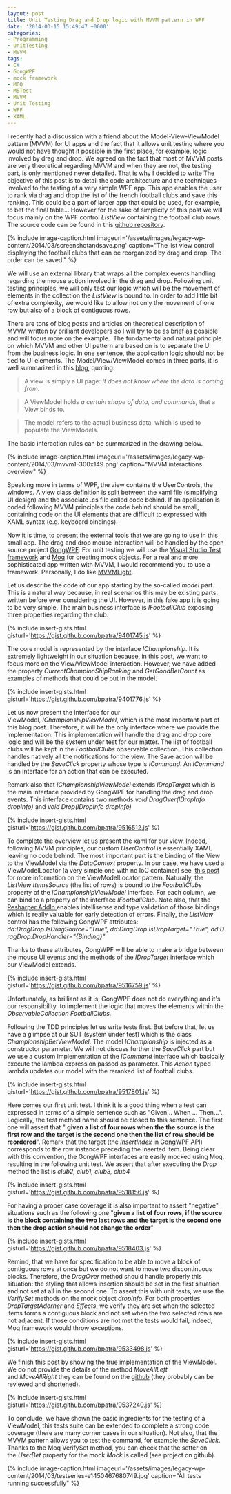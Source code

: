 ```yaml
---
layout: post
title: Unit Testing Drag and Drop logic with MVVM pattern in WPF
date: '2014-03-15 15:49:47 +0000'
categories:
- Programming
- UnitTesting
- MVVM
tags:
- C#
- GongWPF
- mock framework
- MOQ
- MSTest
- MVVM
- Unit Testing
- WPF
- XAML
---
```

I recently had a discussion with a friend about the Model-View-ViewModel pattern (MVVM) for UI apps and the fact that it allows unit testing where you would not have thought it possible in the first place, for example, logic involved by drag and drop. We agreed on the fact that most of MVVM posts are very theoretical regarding MVVM and when they are not, the testing part, is only mentioned never detailed. That is why I decided to write 
The objective of this post is to detail the code architecture and the techniques involved to the testing of a very simple WPF app. This app enables the user to rank via drag and drop the list of the french football clubs and save this ranking. This could be a part of larger app that could be used, for example, to bet the final table... However for the sake of simplicity of this post we will focus mainly on the WPF control <em>ListView</em> containing the football club rows. The source code can be found in this <a href="https://github.com/bpatra/MvvMSample">github repository</a>.


{% include image-caption.html imageurl='/assets/images/legacy-wp-content/2014/03/screenshotandsave.png' caption="The list view control displaying the football clubs that can be reorganized by drag and drop. The order can be saved." %}

We will use an external library that wraps all the complex events handling regarding the mouse action involved in the drag and drop. Following unit testing principles, we will only test our logic which will be the movement of elements in the collection the&nbsp;<em>ListView</em> is bound to. In order to add little bit of extra complexity, we would like to allow not only the movement of one row but also of a block of contiguous rows.

There are tons of blog posts and articles on theoretical description of MVVM written by brilliant developers so I will try to be as brief as possible and will focus more on the example. &nbsp;The fundamental and natural principle on which MVVM and other UI pattern are based on is to separate the UI from the business logic. In one sentence, the application logic should not be tied to UI elements.&nbsp;The Model/View/ViewModel comes in three parts, it is well summarized in this <a href="//blog.hitechmagic.com/?page_id=513">blog</a>, quoting:

>A view is simply a UI page: _It does not know where the data is coming from._

>A ViewModel holds _a certain shape of data, and commands,_ that a View binds to.

>The model refers to the actual business data, which is used to populate the ViewModels.

The basic interaction rules can be summarized in the drawing below.

{% include image-caption.html imageurl='/assets/images/legacy-wp-content/2014/03/mvvm1-300x149.png' caption="MVVM interactions overview" %}

Speaking more in terms of WPF, the view contains the UserControls, the windows. A view class definition is split between the xaml file (simplifying UI design) and the associate .cs file called code behind. If an application is coded following MVVM principles the code behind should be small, containing code on the UI elements that are difficult to expressed with XAML syntax (e.g. keyboard bindings).

Now it is time, to present the external tools that we are going to use in this small app. The drag and drop mouse interaction will be handled by the open source project <a title="GongWPF" href="https://github.com/punker76/gong-wpf-dragdrop">GongWPF</a>. For unit testing we will use the <a title="Visual Studio Test framework" href="http://en.wikipedia.org/wiki/Visual_Studio_Unit_Testing_Framework">Visual Studio Test framework</a> and <a title="Moq" href="https://github.com/Moq/moq4">Moq</a> for creating mock objects. For a real and more sophisticated app written with MVVM, I would recommend you to use a framework. Personally, I do like <a title="mvvmlight" href="https://mvvmlight.codeplex.com/">MVVMLight</a>.

Let us describe the code of our app starting by the so-called <em>model</em> part. This is a natural way because, in real scenarios this may be existing parts, written before ever considering the UI. However, in this fake app it is going to be very simple. The main business interface is&nbsp;<em>IFootballClub</em>&nbsp;exposing three properties regarding the club.

{% include insert-gists.html gisturl='https://gist.github.com/bpatra/9401745.js' %}

The core model is represented by the interface <em>IChampionship</em>. It is extremely lightweight in our situation because, in this post, we want to focus more on the View/ViewModel interaction. However, we have added the property <em>CurrentChampionShipRanking</em> and&nbsp;<em>GetGoodBetCount</em> as examples of methods that could be put in the model.

{% include insert-gists.html gisturl='https://gist.github.com/bpatra/9401776.js' %}

Let us now present the interface for our ViewModel,&nbsp;<em>IChampionshipViewModel</em>, which is the most important part of this blog post. Therefore, it will be the only interface where we provide the implementation. This implementation will handle the drag and drop core logic and will be the system under test for our matter. The list of football clubs will be kept in the <em>FootballClubs</em> observable collection. This collection handles natively all the notifications for the view. The Save action will be handled by the <em>SaveClick</em> property whose type is <em>ICommand</em>. An <em>ICommand</em> is an interface for an action that can be executed.

Remark also that <em>IChampionshipViewModel</em> extends <em>IDropTarget</em> which is the main interface provided by GongWPF for handling the drag and drop events. This interface contains two methods&nbsp;<em>void DragOver(IDropInfo dropInfo) </em>and<em>&nbsp;void Drop(IDropInfo dropInfo)</em>

{% include insert-gists.html gisturl='https://gist.github.com/bpatra/9516512.js' %}

To complete the overview let us present the xaml for our view. Indeed, following MVVM principles, our custom <em>UserControl</em> is essentially XAML leaving no code behind. The most important part is the binding of the View to the ViewModel via the <em>DataContext</em> property. In our case, we have used a ViewModelLocator&nbsp;(a very simple one with no IoC container) see &nbsp;<a href="http://stackoverflow.com/questions/14130327/viewmodels-in-viewmodellocator-mvvm-light">this post</a> for more information on the ViewModelLocator pattern. Naturally, the <em>ListView</em> <em>ItemsSource</em> (the list of rows) is bound to the <em>FootballClubs</em> property of the&nbsp;<em>IChampionshipViewModel</em> interface. For each column, we can bind to a property of the interface <em>IFootballClub</em>. Note also, that the <a href="http://www.jetbrains.com/resharper/">Resharper AddIn </a>enables intellisense and type validation of those bindings which is really valuable for early detection of errors.
Finally, the <em>ListView</em> control has the following GongWPF attributes:<br />
<em>dd:DragDrop.IsDragSource="True",&nbsp;dd:DragDrop.IsDropTarget="True",&nbsp;dd:DragDrop.DropHandler="{Binding}"</em>

Thanks to these attributes, GongWPF will be able to make a bridge between the mouse UI events and the methods of the <em>IDropTarget</em> interface which our ViewModel extends.

{% include insert-gists.html gisturl='https://gist.github.com/bpatra/9516759.js' %}

Unfortunately, as brilliant as it is, GongWPF does not do everything and it's our responsibility &nbsp;to implement the logic that moves the elements within the <em>ObservableCollection</em>&nbsp;<em>FootballClubs.&nbsp;</em>

Following the TDD principles let us write tests first.&nbsp;But before that, let us have a glimpse at our SUT (system under test) which is the class <em>ChampionshipBetViewModel</em>. The model <em>IChampionship</em> is injected as a constructor parameter. We will not discuss further the <em>SaveClick</em> part but we use a custom implementation of the <em>ICommand</em> interface which basically execute the lambda expression passed as parameter. This <em>Action </em>typed lambda updates our model with the reranked list of football clubs.

{% include insert-gists.html gisturl='https://gist.github.com/bpatra/9517801.js' %}

Here comes our first unit test. I think it is a good thing when a test can expressed in terms of a simple sentence such as "Given... When ... Then...". Logically, the test method name should be closed to this sentence. The first one will assert that " <strong>given a list of four rows when the the source is the first row and the target is the second one then the list of row should be reordered</strong>". Remark that the target (the <em>InsertIndex</em> in GongWPF API) corresponds to the row instance preceding the inserted item. Being clear with this convention, the GongWPF interfaces are easily mocked using Moq, resulting in the following unit test. We assert that after executing the <em>Drop</em> method the list is<em> club2, club1, club3, club4</em>

{% include insert-gists.html gisturl='https://gist.github.com/bpatra/9518156.js' %}

<p>For having a proper case coverage it is also important to assert "negative" situations such as the following one "<strong>given a list of four rows, if the source is the block containing the two last rows and the target is the second one then the drop action should not change the order</strong>"</p>

{% include insert-gists.html gisturl='https://gist.github.com/bpatra/9518403.js' %}

Remind, that we have for specification to be able to move a block of contiguous rows at once but we do not want to move two discontinuous blocks. Therefore, the <em>DragOver</em> method should handle properly this situation: the styling that allows insertion should be set in the first situation and not set at all in the second one. To assert this with unit tests, we use the <em>VerifySet</em> methods on the mock object <em>dropInfo</em>. For both properties <em>DropTargetAdorner</em> and <em>Effects</em>, we verify they are set when the selected items forms a contiguous block and not set when the two selected rows are not adjacent. If those conditions are not met the tests would fail, indeed, Moq framework would throw exceptions.

{% include insert-gists.html gisturl='https://gist.github.com/bpatra/9533498.js' %}

We finish this post by showing the true implementation of the ViewModel. We do not provide the details of the method <em>MoveAllLeft</em> and&nbsp;<em>MoveAllRight</em>&nbsp;they can be found on the <a href="https://github.com/bpatra/MvvMSample">github</a> (they probably can be reviewed and shortened).

{% include insert-gists.html gisturl='https://gist.github.com/bpatra/9537240.js' %}

To conclude, we have shown the basic ingredients for the testing of a ViewModel, this tests suite can be extended to complete a strong code coverage (there are many corner cases in our situation). Not also, that the MVVM pattern allows you to test the command, for example the <em>SaveClick</em>. Thanks to the Moq VerifySet method, you can check that the setter on the&nbsp;<em>UserBet</em>&nbsp;property for the&nbsp;mock&nbsp;<em>Mock<IChampionship> </em>is called (see project on github).

{% include image-caption.html imageurl='/assets/images/legacy-wp-content/2014/03/testseries-e1450467680749.jpg' caption="All tests running successfully" %}
